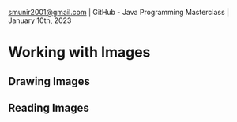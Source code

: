 smunir2001@gmail.com | GitHub - Java Programming Masterclass | January 10th, 2023

# Working with Images
## Drawing Images
## Reading Images